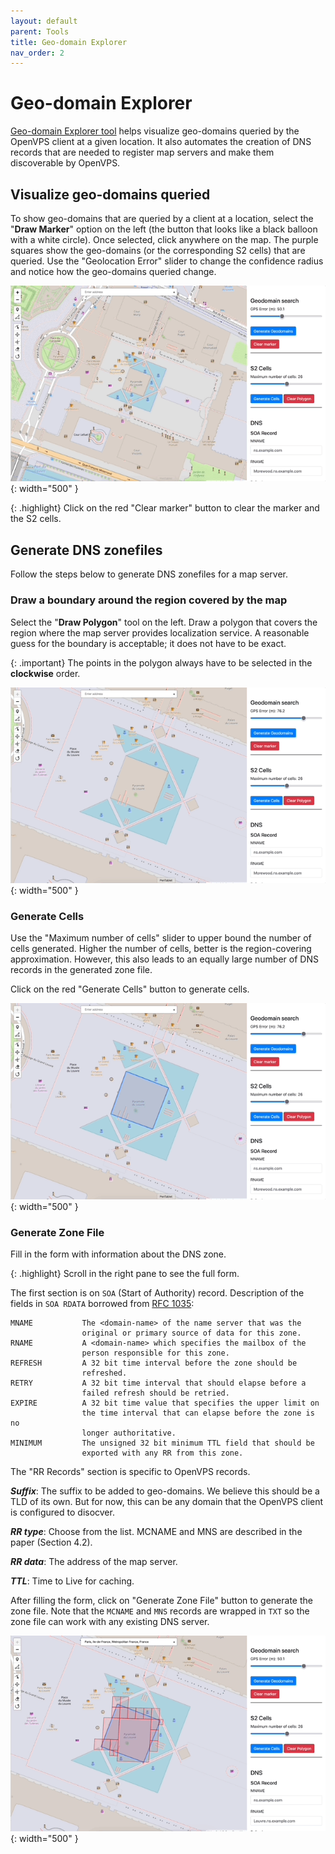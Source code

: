 ```yaml
---
layout: default
parent: Tools
title: Geo-domain Explorer
nav_order: 2
---
```


# Geo-domain Explorer

<a href="https://anon-vps.github.io/geo-domain-explorer/" target="_blank">Geo-domain Explorer tool</a> helps visualize geo-domains queried by the OpenVPS client at a given location. It also automates the creation of DNS records that are needed to register map servers and make them discoverable by OpenVPS.

## Visualize geo-domains queried

To show geo-domains that are queried by a client at a location, select the "**Draw Marker**" option on the left (the button that looks like a black balloon with a white circle). Once selected, click anywhere on the map. The purple squares show the geo-domains (or the corresponding S2 cells) that are queried. Use the "Geolocation Error" slider to change the confidence radius and notice how the geo-domains queried change.

![Geo Domain Creator Tool Demo](/assets/gifs/geo-domain-explorer/query.gif){: width="500" }

{: .highlight}
Click on the red "Clear marker" button to clear the marker and the S2 cells.

## Generate DNS zonefiles

Follow the steps below to generate DNS zonefiles for a map server.

### Draw a boundary around the region covered by the map

Select the "**Draw Polygon**" tool on the left. Draw a polygon that covers the region where the map server provides localization service. A reasonable guess for the boundary is acceptable; it does not have to be exact. 

{: .important}
The points in the polygon always have to be selected in the **clockwise** order. 

![Geo Domain Creator Tool Demo](/assets/gifs/geo-domain-explorer/create-box.gif){: width="500" }


### Generate Cells

Use the "Maximum number of cells" slider to upper bound the number of cells generated. Higher the number of cells, better is the region-covering approximation. However, this also leads to an equally large number of DNS records in the generated zone file.

Click on the red "Generate Cells" button to generate cells.

![Geo Domain Creator Tool Demo](/assets/gifs/geo-domain-explorer/gen-cells.gif){: width="500" }

### Generate Zone File

Fill in the form with information about the DNS zone. 

{: .highlight}
Scroll in the right pane to see the full form.

The first section is on `SOA` (Start of Authority) record. Description of the fields in `SOA RDATA` borrowed from [RFC 1035](https://datatracker.ietf.org/doc/html/rfc1035#autoid-31):

```
MNAME           The <domain-name> of the name server that was the
                original or primary source of data for this zone.
RNAME           A <domain-name> which specifies the mailbox of the
                person responsible for this zone.
REFRESH         A 32 bit time interval before the zone should be
                refreshed.
RETRY           A 32 bit time interval that should elapse before a
                failed refresh should be retried.
EXPIRE          A 32 bit time value that specifies the upper limit on
                the time interval that can elapse before the zone is no
                longer authoritative.
MINIMUM         The unsigned 32 bit minimum TTL field that should be
                exported with any RR from this zone.
```

The "RR Records" section is specific to OpenVPS records. 

***Suffix***: The suffix to be added to geo-domains. We believe this should be a TLD of its own. But for now, this can be any domain that the OpenVPS client is configured to disocver.

***RR type***: Choose from the list. MCNAME and MNS are described in the paper (Section 4.2).

***RR data***: The address of the map server.

***TTL***: Time to Live for caching.

After filling the form, click on "Generate Zone File" button to generate the zone file. Note that the `MCNAME` and `MNS` records are wrapped in `TXT` so the zone file can work with any existing DNS server.

![Geo Domain Creator Tool Demo](/assets/gifs/geo-domain-explorer/gen-zonefile.gif){: width="500" }

